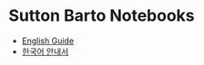 # Sutton Barto Notebooks

 * [English Guide](https://github.com/seungjaeryanlee/sutton-barto-notebooks/blob/master/en/README.md)
 * [한국어 안내서](https://github.com/seungjaeryanlee/sutton-barto-notebooks/blob/master/kr/README.md)
